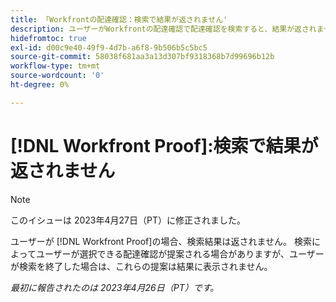 ```yaml
---
title: 「Workfrontの配達確認：検索で結果が返されません'
description: ユーザーがWorkfrontの配達確認で配達確認を検索すると、結果が返されません。 検索によってユーザーが選択できる配達確認が提案される場合がありますが、ユーザーが検索を終了した場合は、これらの提案は結果に表示されません。
hidefromtoc: true
exl-id: d00c9e40-49f9-4d7b-a6f8-9b506b5c5bc5
source-git-commit: 58038f681aa3a13d307bf9318368b7d99696b12b
workflow-type: tm+mt
source-wordcount: '0'
ht-degree: 0%

---
```


# [!DNL Workfront Proof]:検索で結果が返されません

>[!NOTE]
>
>このイシューは 2023年4月27日（PT）に修正されました。

ユーザーが [!DNL Workfront Proof]の場合、検索結果は返されません。 検索によってユーザーが選択できる配達確認が提案される場合がありますが、ユーザーが検索を終了した場合は、これらの提案は結果に表示されません。

_最初に報告されたのは 2023年4月26日（PT）です。_
